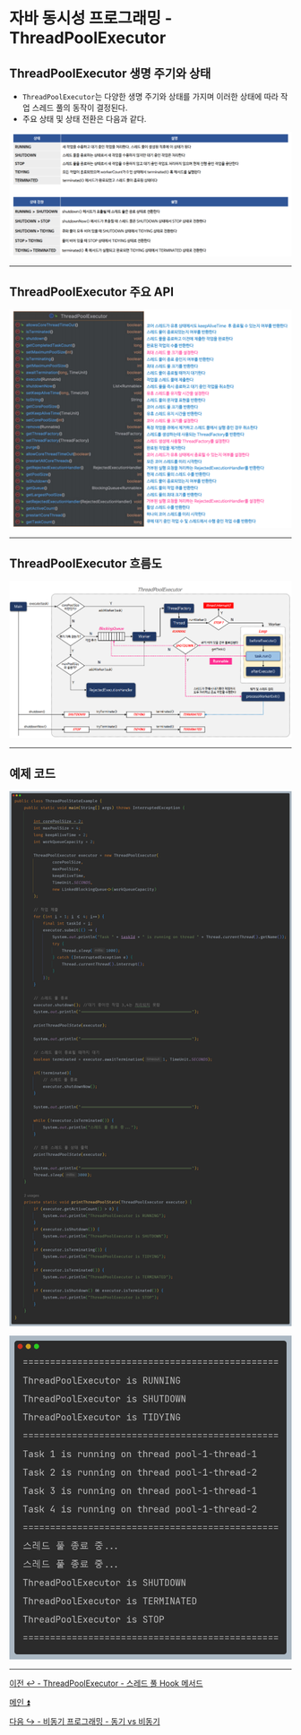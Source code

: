 # 자바 동시성 프로그래밍 - ThreadPoolExecutor

## ThreadPoolExecutor 생명 주기와 상태

- `ThreadPoolExecutor`는 다양한 생명 주기와 상태를 가지며 이러한 상태에 따라 작업 스레드 풀의 동작이 결정된다.
- 주요 상태 및 상태 전환은 다음과 같다.

![img_36.png](image/img_36.png)

---

## ThreadPoolExecutor 주요 API

![img_37.png](image/img_37.png)

---

## ThreadPoolExecutor 흐름도

![img_38.png](image/img_38.png)

---

## 예제 코드

![img_39.png](image/img_39.png)

![img_40.png](image/img_40.png)

---

[이전 ↩️ - ThreadPoolExecutor - 스레드 풀 Hook 메서드](https://github.com/genesis12345678/TIL/blob/main/Java/reactive/ThreadPoolExecutor/Hook.md)

[메인 ⏫](https://github.com/genesis12345678/TIL/blob/main/Java/reactive/Main.md)

[다음 ↪️ - 비동기 프로그래밍 - 동기 vs 비동기]()